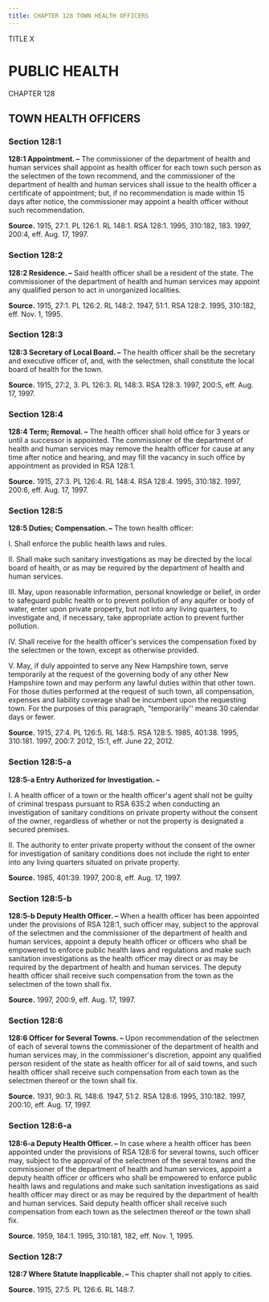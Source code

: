 ```yaml
---
title: CHAPTER 128 TOWN HEALTH OFFICERS
---
```


TITLE X
                                             
PUBLIC HEALTH
=============

CHAPTER 128
                                             
TOWN HEALTH OFFICERS
--------------------

### Section 128:1

 **128:1 Appointment. –** The commissioner of the department of
health and human services shall appoint as health officer for each town
such person as the selectmen of the town recommend, and the commissioner
of the department of health and human services shall issue to the health
officer a certificate of appointment; but, if no recommendation is made
within 15 days after notice, the commissioner may appoint a health
officer without such recommendation.

**Source.** 1915, 27:1. PL 126:1. RL 148:1. RSA 128:1. 1995, 310:182,
183. 1997, 200:4, eff. Aug. 17, 1997.

### Section 128:2

 **128:2 Residence. –** Said health officer shall be a resident of
the state. The commissioner of the department of health and human
services may appoint any qualified person to act in unorganized
localities.

**Source.** 1915, 27:1. PL 126:2. RL 148:2. 1947, 51:1. RSA 128:2. 1995,
310:182, eff. Nov. 1, 1995.

### Section 128:3

 **128:3 Secretary of Local Board. –** The health officer shall be
the secretary and executive officer of, and, with the selectmen, shall
constitute the local board of health for the town.

**Source.** 1915, 27:2, 3. PL 126:3. RL 148:3. RSA 128:3. 1997, 200:5,
eff. Aug. 17, 1997.

### Section 128:4

 **128:4 Term; Removal. –** The health officer shall hold office for
3 years or until a successor is appointed. The commissioner of the
department of health and human services may remove the health officer
for cause at any time after notice and hearing, and may fill the vacancy
in such office by appointment as provided in RSA 128:1.

**Source.** 1915, 27:3. PL 126:4. RL 148:4. RSA 128:4. 1995, 310:182.
1997, 200:6, eff. Aug. 17, 1997.

### Section 128:5

 **128:5 Duties; Compensation. –** The town health officer:
                                             
 I. Shall enforce the public health laws and rules.
                                             
 II. Shall make such sanitary investigations as may be directed by
the local board of health, or as may be required by the department of
health and human services.
                                             
 III. May, upon reasonable information, personal knowledge or belief,
in order to safeguard public health or to prevent pollution of any
aquifer or body of water, enter upon private property, but not into any
living quarters, to investigate and, if necessary, take appropriate
action to prevent further pollution.
                                             
 IV. Shall receive for the health officer's services the compensation
fixed by the selectmen or the town, except as otherwise provided.
                                             
 V. May, if duly appointed to serve any New Hampshire town, serve
temporarily at the request of the governing body of any other New
Hampshire town and may perform any lawful duties within that other town.
For those duties performed at the request of such town, all
compensation, expenses and liability coverage shall be incumbent upon
the requesting town. For the purposes of this paragraph, "temporarily''
means 30 calendar days or fewer.

**Source.** 1915, 27:4. PL 126:5. RL 148:5. RSA 128:5. 1985, 401:38.
1995, 310:181. 1997, 200:7. 2012, 15:1, eff. June 22, 2012.

### Section 128:5-a

 **128:5-a Entry Authorized for Investigation. –**
                                             
 I. A health officer of a town or the health officer's agent shall
not be guilty of criminal trespass pursuant to RSA 635:2 when conducting
an investigation of sanitary conditions on private property without the
consent of the owner, regardless of whether or not the property is
designated a secured premises.
                                             
 II. The authority to enter private property without the consent of
the owner for investigation of sanitary conditions does not include the
right to enter into any living quarters situated on private property.

**Source.** 1985, 401:39. 1997, 200:8, eff. Aug. 17, 1997.

### Section 128:5-b

 **128:5-b Deputy Health Officer. –** When a health officer has been
appointed under the provisions of RSA 128:1, such officer may, subject
to the approval of the selectmen and the commissioner of the department
of health and human services, appoint a deputy health officer or
officers who shall be empowered to enforce public health laws and
regulations and make such sanitation investigations as the health
officer may direct or as may be required by the department of health and
human services. The deputy health officer shall receive such
compensation from the town as the selectmen of the town shall fix.

**Source.** 1997, 200:9, eff. Aug. 17, 1997.

### Section 128:6

 **128:6 Officer for Several Towns. –** Upon recommendation of the
selectmen of each of several towns the commissioner of the department of
health and human services may, in the commissioner's discretion, appoint
any qualified person resident of the state as health officer for all of
said towns, and such health officer shall receive such compensation from
each town as the selectmen thereof or the town shall fix.

**Source.** 1931, 90:3. RL 148:6. 1947, 51:2. RSA 128:6. 1995, 310:182.
1997, 200:10, eff. Aug. 17, 1997.

### Section 128:6-a

 **128:6-a Deputy Health Officer. –** In case where a health officer
has been appointed under the provisions of RSA 128:6 for several towns,
such officer may, subject to the approval of the selectmen of the
several towns and the commissioner of the department of health and human
services, appoint a deputy health officer or officers who shall be
empowered to enforce public health laws and regulations and make such
sanitation investigations as said health officer may direct or as may be
required by the department of health and human services. Said deputy
health officer shall receive such compensation from each town as the
selectmen thereof or the town shall fix.

**Source.** 1959, 184:1. 1995, 310:181, 182, eff. Nov. 1, 1995.

### Section 128:7

 **128:7 Where Statute Inapplicable. –** This chapter shall not apply
to cities.

**Source.** 1915, 27:5. PL 126:6. RL 148:7.

